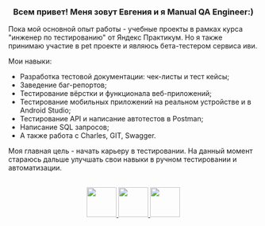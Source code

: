 <div id="header" align="center">
    <h3>Всем привет! Меня зовут Евгения и я Manual QA Engineer:)</h3>
</div>

<div id="description">
    <p>
Пока мой основной опыт работы - учебные проекты в рамках курса "инженер по тестированию" от Яндекс Практикум. Но я также принимаю участие в pet проекте и являюсь бета-тестером сервиса иви.

Мои навыки:
- Разработка тестовой документации: чек-листы и тест кейсы;
- Заведение баг-репортов;
- Тестирование вёрстки и функционала веб-приложений;
- Тестирование мобильных приложений на реальном устройстве и в Android Studio;
- Тестирование API и написание автотестов в Postman;
- Написание SQL запросов;
- А также работа с Charles, GIT, Swagger.

Моя главная цель - начать карьеру в тестировании. На данный момент стараюсь дальше улучшать свои навыки в ручном тестировании и автоматизации.</p>
</div>

<div id="header" align="center" display="flex">
    <br>
 <a href="mailto:jane.komarovskaja@gmail.com">
        <img src="https://cdn-icons-png.flaticon.com/512/5968/5968534.png" width="60" height="60">
    </a>
    <a href="https://t.me/kukuruzskaa">
        <img src="https://upload.wikimedia.org/wikipedia/commons/thumb/5/5c/Telegram_Messenger.png/600px-Telegram_Messenger.png" width="60" height="60">
    </a>
    <a href="https://www.linkedin.com/in/evgenia-komarovskaja-87a789293/">
        <img src="https://img.freepik.com/premium-vector/square-linkedin-logo-isolated-white-background_469489-892.jpg" width="60" height="60">
    </a>
</div>
